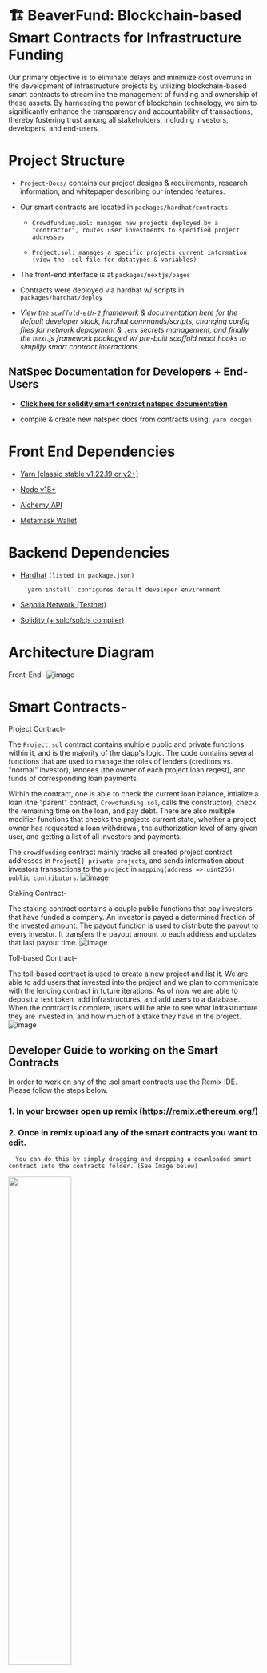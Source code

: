 # 🏗 BeaverFund: Blockchain-based Smart Contracts for Infrastructure Funding

Our primary objective is to eliminate delays and minimize cost overruns in the development of infrastructure projects by utilizing blockchain-based smart contracts to streamline the management of funding and ownership of these assets. By harnessing the power of blockchain technology, we aim to significantly enhance the transparency and accountability of transactions, thereby fostering trust among all stakeholders, including investors, developers, and end-users.

# Project Structure
- `Project-Docs/` contains our project designs & requirements, research information, and whitepaper describing our intended features. 
- Our smart contracts are located in `packages/hardhat/contracts`
  - ```Crowdfunding.sol: manages new projects deployed by a "contractor", routes user investments to specified project addresses```

  - ```Project.sol: manages a specific projects current information (view the .sol file for datatypes & variables)```
- The front-end interface is at `packages/nextjs/pages`
- Contracts were deployed via hardhat w/ scripts in `packages/hardhat/deploy`

- *View the `scaffold-eth-2` framework & documentation [here](https://github.com/scaffold-eth/scaffold-eth-2) for the default developer stack, hardhat commands/scripts, changing config files for network deployment & `.env` secrets management, and finally the next.js framework packaged w/ pre-built scaffold react hooks to simplify smart contract interactions.*


## NatSpec Documentation for Developers + End-Users
- [**Click here for solidity smart contract natspec documentation**](https://github.com/KnoxSamuel/cs46x-eth-smart-contracts-scaffolding/blob/24e534c31099814dbb25319512ff9fdcc8721788/packages/hardhat/docs/index.md)

- compile & create new natspec docs from contracts using:
`yarn docgen`


# Front End Dependencies

- [Yarn (classic stable v1.22.19 or v2+)](https://classic.yarnpkg.com/lang/en/docs/install/)

- [Node v18+](https://nodejs.org/en/download/)

- [Alchemy API](https://docs.alchemy.com/docs)

- [Metamask Wallet](https://metamask.io/download/)

# Backend Dependencies 

- [Hardhat](https://hardhat.org/tutorial)  `(listed in package.json)`

  ``` `yarn install` configures default developer environment```

- [Sepolia Network (Testnet)](https://goerli.etherscan.io/)

- [Solidity (+ solc/solcjs compiler)](https://docs.soliditylang.org/en/v0.8.20/installing-solidity.html#installing-solidity)

# Architecture Diagram
Front-End-
![image](https://github.com/michaelgadda/CS46X_ETH_SMART_CONTRACTS/assets/62987541/252b31f7-fc98-426d-9686-4f0b7ff2e7d6)

# Smart Contracts-
Project Contract- 

The `Project.sol` contract contains multiple public and private functions within it, and is the majority of the dapp's logic. The code contains several functions that are used to manage the roles of lenders (creditors vs. "normal" investor), lendees (the owner of each project loan reqest), and funds of corresponding loan payments. 

Within the contract, one is able to check the current loan balance, intialize a loan (the "parent" contract, `Crowdfunding.sol`, calls the constructor), check the remaining time on the loan, and pay debt. There are also multiple modifier functions that checks the projects current state, whether a project owner has requested a loan withdrawal, the authorization level of any given user, and getting a list of all investors and payments. 

The `crowdfunding` contract mainly tracks all created project contract addresses in `Project[] private projects`, and sends information about investors transactions to the `project` in `mapping(address => uint256) public contributors`.
![image](https://github.com/KnoxSamuel/cs46x-eth-smart-contracts-scaffolding/assets/62987541/ab8ae692-96a5-4318-8f50-a9af15141c25)

Staking Contract-

The staking contract contains a couple public functions that pay investors that have funded a company. An investor is payed a determined fraction of the invested amount. The payout function is used to distribute the payout to every investor. It transfers the payout amount to each address and updates that last payout time.
![image](https://github.com/KnoxSamuel/cs46x-eth-smart-contracts-scaffolding/assets/62987541/9d326159-e2d7-4b2b-97d7-907c5ea693fb)

Toll-based Contract- 

The toll-based contract is used to create a new project and list it. We are able to add users that invested into the project and we plan to communicate with the lending contract in future iterations. As of now we are able to deposit a test token, add infrastructures, and add users to a database. When the contract is complete, users will be able to see what infrastructure they are invested in, and how much of a stake they have in the project. 
![image](https://github.com/KnoxSamuel/cs46x-eth-smart-contracts-scaffolding/assets/62987541/19e61d91-a05d-4fb0-b680-dbc59625bf14)

## Developer Guide to working on the Smart Contracts

In order to work on any of the .sol smart contracts use the Remix IDE. Please follow the steps below. 

### 1. In your browser open up remix (https://remix.ethereum.org/) 

### 2. Once in remix upload any of the smart contracts you want to edit. 
      You can do this by simply dragging and dropping a downloaded smart contract into the contracts folder. (See Image below)
<img src="https://github.com/KnoxSamuel/cs46x-eth-smart-contracts-scaffolding/assets/71783038/77cb62e1-48b2-495b-aa99-7724ce5d7e3c" width=50% height=50%>


### 3. Once it is uploaded into Remix simply make the changes you want by editing the file in Remix.
<img src="https://github.com/KnoxSamuel/cs46x-eth-smart-contracts-scaffolding/assets/71783038/e44f8a7a-6685-4095-be80-c43275526990" width=50% height=50%>

### 4. In order to compile the smart contract click on the Solidity symbol on the left side-bar and then click compile. 
<img src="https://github.com/KnoxSamuel/cs46x-eth-smart-contracts-scaffolding/assets/71783038/030c2fb4-7a63-40f5-90e8-540f0bc1eee2" width=50% height=50%>

### 5. Once compiled you can now use the smart contract. In order to do this click on the Ethereum logo on the same left side bar.
<img src="https://github.com/KnoxSamuel/cs46x-eth-smart-contracts-scaffolding/assets/71783038/655b7420-6f96-4e74-8024-0fb9269d9173" width=50% height=50%>

### 6. Once on this page you can now select the deployed contract you want to interact with. 
<img src="https://github.com/KnoxSamuel/cs46x-eth-smart-contracts-scaffolding/assets/71783038/0694d413-3fb8-4c06-a484-2cd9f650218c" width=50% height=50%>

### 7. Since you are editing this in a web-based ide you will have to move your edited code to a place that you can push your changes to GitHub. (This can be any local text editer where Git is installed - i.e notepad, sublime vs code, etc.)  <br><br>

# Guide to Local DApp Development: <br>Testing with Hardhat + Local Ethereum Blockchain and using the auto-updating Next.js Front-end Interface for debugging

1. Clone the repository
```
git clone https://github.com/jlouis2k4/cs46x-eth-smart-contracts-scaffolding.git
```

2. Navigate to the top level of the repository directory
```
cd cs46x-eth-smart-contracts-scaffolding
```

3. Make sure Node and Yarn from the dependency list above are installed correctly on your machine. Then use yarn to install the required package dependencies.

This will setup hardhat, next-js, and other sub-dependencies such as the OpenZeppelin contract library and solhint (a solidity code linter).
```
yarn install //note: may take ~20mins on first install
```
![image](https://github.com/KnoxSamuel/cs46x-eth-smart-contracts-scaffolding/assets/61107440/07acfdd0-916d-4608-9fa7-6bdf4fc9b91c)

4. Start running a local ethereum blockchain network in your terminal. 

This command starts a local Ethereum blockchain w/ Hardhat. The network runs on your local machine for testing and development. Customize network configuration in `hardhat.config.ts`.
```
yarn chain
```
![image](https://github.com/KnoxSamuel/cs46x-eth-smart-contracts-scaffolding/assets/61107440/6521a159-8a9d-451d-ad0e-cbc58eee79ae)

5. In a second terminal, compile & deploy the contracts in `packages/hardhat/contracts`. 

The `yarn deploy` command compiles all contracts and then, by default, deploys them to localhost. Contracts are located in `packages/hardhat/contracts`. This command uses the customized deploy scripts in `packages/hardhat/deploy` to deploy contracts to the network. 

To change the network where contracts are deployed, you'll need to edit the network configuration in `packages/hardhat/hardhat.config.ts`.<br> ( e.g. a development cycle would deploy contracts to test in the following order: `localhost->sepolia->mainnet` )
```
yarn deploy
```
![image](https://github.com/KnoxSamuel/cs46x-eth-smart-contracts-scaffolding/assets/61107440/e0e948eb-ee07-4777-aa81-06c1e0c8da0b)

6. In the third terminal, start the NextJS app. Visit the app on: `http://localhost:3000`. You can interact with the smart contracts using the contract debugging screen. You can edit the app configuration in `packages/nextjs/scaffold.config.ts`.
```
yarn start
```
![image](https://github.com/KnoxSamuel/cs46x-eth-smart-contracts-scaffolding/assets/61107440/256dbe68-a254-415d-bf93-52bf84f31b29)
![image](https://github.com/KnoxSamuel/cs46x-eth-smart-contracts-scaffolding/assets/61107440/5d5cfd8a-b489-4797-b965-51b05297d764)

## Important Dependencies
- OpenZeppelin
- solhint
- ethers library
- solidity-docgen
- dotenv
- envfile
- qrcode
- chai for assertions in tests
- mocha javascript testing library

- next.js and react
- eslint + prettier for next.js
- typechain, library for converting Ethereum smart contract ABIs to typescript bindings 
- wagmi
- rainbowkit


## Development Scripts
- When new changes to contracts are detected, hardhat will update nessecary changes. Had I added a new function or changed one from the deployed contracts, the front-end would also auto-update the debug screen and fields for the public functions.    
![image](https://github.com/KnoxSamuel/cs46x-eth-smart-contracts-scaffolding/assets/61107440/294dd1a9-ff92-4bfa-9e54-c2714d5020d4)

- top level yarn package.json scripts link the hardhat and next.js workspace scripts together
- hardhat commands/scripts, hardhat/deploy/
```
"scripts": {
    "account": "hardhat run scripts/listAccount.ts",
    "chain": "hardhat node --network hardhat --no-deploy",
    "compile": "hardhat compile",
    "deploy": "hardhat deploy --export-all ./temp/hardhat_contracts.json \"$@\" && hardhat run scripts/generateTsAbis.ts",
    "fork": "MAINNET_FORKING_ENABLED=true hardhat node --network hardhat --no-deploy",
    "generate": "hardhat run scripts/generateAccount.ts",
    "lint": "eslint --config ./.eslintrc.json --ignore-path ./.eslintignore ./*.ts ./deploy/**/*.ts ./scripts/**/*.ts ./test/**/*.ts",
    "lint-staged": "eslint --config ./.eslintrc.json --ignore-path ./.eslintignore",
    "test": "REPORT_GAS=true hardhat test --network hardhat",
    "verify": "hardhat etherscan-verify"
  }
```

- enforcing linting and type-checks on deploy time
- next.js commands/scripts
```
"scripts": {
    "dev": "next dev",
    "start": "next dev",
    "build": "next build",
    "serve": "next start",
    "lint": "next lint",
    "format": "prettier --write . '!(node_module|.next|contracts)/**/*'",
    "check-types": "tsc --noEmit --incremental",
    "vercel": "vercel",
    "vercel:yolo": "vercel --build-env NEXT_PUBLIC_IGNORE_BUILD_ERROR=true"
  }
```


## Recap
- `Project-Docs/` contains our project designs & requirements, research information, and whitepaper describing our intended features. 

- Edit smart contracts in `packages/hardhat/contracts/`
  - ```Crowdfunding.sol: manages new projects deployed by a "contractor", routes user investments to specified project addresses```

  - ```Project.sol: manages a specific projects current information (view the .sol file for datatypes & variables)```
- Edit deployment scripts in `packages/hardhat/deploy/`
- Run smart contract tests with `yarn hardhat:test`
- Interact with and test the contracts using the debug page in the next.js app
<br><br>

## Recommended Ethereum and Blockchain Resources
### Curated Lists:
- [ethereum-developer-tools-list/README.md at master](https://github.com/ConsenSys/ethereum-developer-tools-list/blob/master/README.md)
- [ethereum-developer-tools-list/EcosystemResources.md at master](https://github.com/ConsenSys/ethereum-developer-tools-list/blob/master/EcosystemResources.md)

### Documentation:
- [Solidity Documentation](https://docs.soliditylang.org/en/latest/)
- [Ethereum Developer Resources](https://ethereum.org/en/developers/)
- [Hardhat Documentation by Nomic Foundation](https://hardhat.org/docs)
- [scaffold-eth/scaffold-eth-2: Open source forkable Ethereum dev stack](https://github.com/scaffold-eth/scaffold-eth-2)
- [Remix’s documentation!](https://remix-ide.readthedocs.io/en/latest/index.html)
- [Ethereum Yellow Paper: formal specification of Ethereum, a programmable blockchain](https://ethereum.github.io/yellowpaper/paper.pdf)

### Research/Forums/Blogs:
- [Ethereum Stack Exchange](https://ethereum.stackexchange.com/)
- [Ethereum Research](https://ethresear.ch/)
- [Vitalik's Blog on Blockchains](https://vitalik.ca/categories/blockchains.html)

### Best Practices:
- [Clean Contracts - a guide on smart contract patterns & practices](https://www.useweb3.xyz/guides/clean-contracts)
- [ConsenSys: Ethereum Smart Contract Best Practices](https://consensys.github.io/smart-contract-best-practices/)

### Cheat Sheets:
- [soliditylang.org docs cheatsheet](https://docs.soliditylang.org/en/latest/cheatsheet.html)
- [Solidity Quick References](https://topmonks.github.io/solidity_quick_ref/)
- [Ethereum VM (EVM) Opcodes & Instruction Reference](https://github.com/crytic/evm-opcodes)

### Learning:
- [Ethereum EVM illustrated](https://takenobu-hs.github.io/downloads/ethereum_evm_illustrated.pdf)
- [Solidity by Example](https://solidity-by-example.org/)
- [useWeb3.xyz](https://www.useweb3.xyz/tags/smart%20contracts)
- [Speed Run Ethereum](https://speedrunethereum.com/)
- [Learn Solidity – A Handbook for Smart Contract Development](https://www.freecodecamp.org/news/learn-solidity-handbook/)

### IDEs:
You should probably use VSCode for local development or Remix for quick prototyping.
- [Remix IDE](https://remix.ethereum.org/)
- [solidity - Visual Studio Marketplace](https://marketplace.visualstudio.com/items?itemName=JuanBlanco.solidity)
- [Hardhat-Solidity - Visual Studio Marketplace](https://marketplace.visualstudio.com/items?itemName=NomicFoundation.hardhat-solidity)
- [GitHub - tomlion/vim-solidity: Vim syntax file for solidity](https://github.com/tomlion/vim-solidity)
<br><br>

## Pre-built `scaffold-eth-2` React Hooks
- Edit the frontend in `packages/nextjs/pages/`

- View [scaffold-eth-2; Interacting with your Smart Contracts](https://github.com/scaffold-eth/scaffold-eth-2/blob/main/README.md#interacting-with-your-smart-contracts-se-2-custom-hooks) for simple custom react hooks to communicate with contracts. Here's their description of each `useScaffold*()` react functions:
    - [`useScaffoldContractRead`](https://github.com/scaffold-eth/scaffold-eth-2/blob/main/README.md#usescaffoldcontractread): for reading public variables and getting data from read-only functions of your contract.
    - [`useScaffoldContractWrite`](https://github.com/scaffold-eth/scaffold-eth-2/blob/main/README.md#usescaffoldcontractwrite): for sending transactions to your contract to write data or perform an action.
    - [`useScaffoldEventSubscriber`](https://github.com/scaffold-eth/scaffold-eth-2/blob/main/README.md#usescaffoldeventsubscriber): for subscribing to your contract events and receiving real-time updates when events are emitted.
    - [`useScaffoldEventHistory`](https://github.com/scaffold-eth/scaffold-eth-2/blob/main/README.md#usescaffoldeventhistory): for retrieving historical event logs for your contract, providing past activity data.
    - [`useDeployedContractInfo`](https://github.com/scaffold-eth/scaffold-eth-2/blob/main/README.md#usedeployedcontractinfo): for fetching details from your contract, including the ABI and address.
    - [`useScaffoldContract`](https://github.com/scaffold-eth/scaffold-eth-2/blob/main/README.md#usescaffoldcontract): for obtaining a contract instance that lets you interact with the methods of your deployed smart contract.


## Guide to Deploying Smart Contracts to a live Ethereum Testnet & Configuring Local Private `.env` variables
1. Select the network

By default, `yarn deploy` will deploy the contract to the local network. Either change `defaultNetwork` in `packages/hardhat/hardhat.config.ts.` or run `yarn deploy --network target_network` to deploy to another network.  
e.g. to deploy contracts to the Sepolia test network:
```
yarn deploy --network sepolia
```
The hardhat config `hardhat.config.ts` contains pre-configured networks provided by the scaffold team. You can also add other network settings to the `hardhat.config.ts` file. You may find the [Alchemy docs](https://docs.alchemy.com/docs/how-to-add-alchemy-rpc-endpoints-to-metamask) helpful for configuring specific networks.<br><br>

2. Generate a new account (or add one to `.env`) to deploy the contracts from. You will need to add an Alchemy API key when deploying to an external network. Fill the required keys in `.env`.

The deployer account is the private address of the account that will deploy the contracts. The deployer account also executes any function calls that are a part of the deployment scripts. Note that this file is included in `.gitignore`.
```
# Template for environment variables
ALCHEMY_API_KEY=
DEPLOYER_PRIVATE_KEY=
ETHERSCAN_API_KEY=
```
You need to either generate a random account (public + private key) with `yarn generate`, or add the private key of your crypto wallet (from metamask, and probably a wallet dedicated to testnet development so as to not commingle keys & other information). `yarn generate` will create a random account and automatically add the DEPLOYER_PRIVATE_KEY to the .env file. You can view your generated account with `yarn account`.<br><br>

3. Deploying the smart contracts

Run the command below to deploy contracts to the target network. Ensure you have some funds in your deployer account for target network to pay the gas fees.
```
yarn deploy --network network_name
```

4. Verifying the smart contracts deployed with Etherscan (optional but not)
```
yarn verify --network network_name
```
<br>

## Guide to Deploying the NextJS App to Vercel
**Ensure `packages/nextjs/scaffold.config.ts` file has the correct values.**

***We used the Vercel UI to connect the GitHub repo to Vercel. This lets us automatically deploy production changes when pushing to `main`.***

To instead deploy from the CLI, run `yarn vercel` and follow the steps to deploy to Vercel. You'll need to log in through the CLI (email, github, etc), and then the default options should work. 

From the CLI, to redeploy to the same production URL, run `yarn vercel --prod`. By not using the `--prod` flag, it will instead deploy it to a preview/test URL.


# Demo Loan Request (showing 0.1 ETH in project contract `0xe7f` balance, contributed by `0x9c4`)

![image](https://github.com/KnoxSamuel/cs46x-eth-smart-contracts-scaffolding/assets/61107440/c2514e39-bdc0-4e97-b990-0d07bb95fc28)


# This is a [link](Project-Docs/frontend_guide_for_future.pdf) to our old front end documentation if the next capstone group wishes to revisit it.
![image](https://github.com/KnoxSamuel/cs46x-eth-smart-contracts-scaffolding/assets/62987541/b3e9395b-d74d-4cab-bf97-cc6cb0c899f6)
<br><br>

# Roadmap
- **Done so Far**:
  
  ○ Design project protocol + token requirements & develop our dApp.
  
  ○ Implement protocols for the lending process between lenders & public contractors.
  
  ○ Model how retail investors will receive incentives from providing liquidity to a loan pool.
  
  ○ Integrate loan terms (repayment schedule, interest, & more)

  ○ Refine our very simple dApp user interface

- **Future Milestones**:

  ■ Tokens can be transacted through our dApp network to access certain tolled infrastructure (i.e. road tolls, bridges, ferries, etc).

  ■ Explore tokenomic models & bonding curves
  
  ■ Integrate additional DeFi loan protocols (OpenZeppelin, IPFS, Chainlink)
  
  ■ Implement cross-chain investment bridge protocols
<br><br>

# Test Strategy 

Throughout this project we did not deploy formal unit tests at any point. However due to the security risks associated with Smart Contracts dealing with large amounts of money testing is and was needed. 

In order to test our smart contracts on a blockchain network we used Remix's IDE. 

Remix's IDE provides a safe, quick and easy way to compile, deploy and interact with smart contracts. This allowed for us to do lots of manual testing to ensure that the smart contract's functionality was properly functioning. 

At the core of our testing we wanted to make sure that money was not able to be sent, received, deposited, or withdrawn by the wrong person. As this would be the most devasting error. 
<br><br>

# Risk Analysis 

The only risks associated with project are the security concerns regarding transferring money via the blockchain. 

Our only concern would be that money is transferred to the wrong hands or someone that was not supposed to be able to withdraw money is able to withdraw money. 

In order to address these concerns we did major testing in these areas and put in plenty of validation to ensure that this could never happen. 
<br><br>

# Questions/Concerns From Code Walkthrough
[Concerns From Code Walkthrough.pdf](https://github.com/KnoxSamuel/cs46x-eth-smart-contracts-scaffolding/files/11657807/Concerns.From.Code.Walkthrough.pdf)


# For More Information Check Out Our Whitepaper!
[Whitepaper-ETH Smart Contracts for Infrastructure Funding.pdf](https://github.com/KnoxSamuel/cs46x-eth-smart-contracts-scaffolding/files/11657782/Whitepaper-ETH.Smart.Contracts.for.Infrastructure.Funding.pdf)
